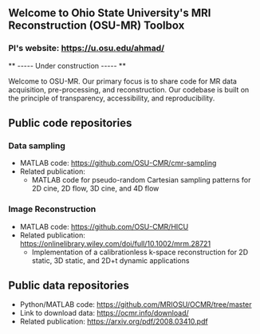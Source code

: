 ## Welcome to Ohio State University's MRI Reconstruction (OSU-MR) Toolbox
### PI's website: https://u.osu.edu/ahmad/

** ----- Under construction ----- **

Welcome to OSU-MR. Our primary focus is to share code for MR data acquisition, pre-processing, and reconstruction. Our codebase is built on the principle of transparency, accessibility, and reproducibility.

## Public code repositories
### Data sampling
* MATLAB code: https://github.com/OSU-CMR/cmr-sampling
* Related publication: 
   * MATLAB code for pseudo-random Cartesian sampling patterns for 2D cine, 2D flow, 3D cine, and 4D flow
      
### Image Reconstruction
* MATLAB code: https://github.com/OSU-CMR/HICU
* Related publication: https://onlinelibrary.wiley.com/doi/full/10.1002/mrm.28721
   * Implementation of a calibrationless k-space reconstruction for 2D static, 3D static, and 2D+t dynamic applications
  

## Public data repositories
* Python/MATLAB code: https://github.com/MRIOSU/OCMR/tree/master
* Link to download data: https://ocmr.info/download/
* Related publication: https://arxiv.org/pdf/2008.03410.pdf
